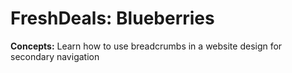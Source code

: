 # FreshDeals: Blueberries
<strong>Concepts:</strong> Learn how to use breadcrumbs in a website design for secondary navigation <br>
